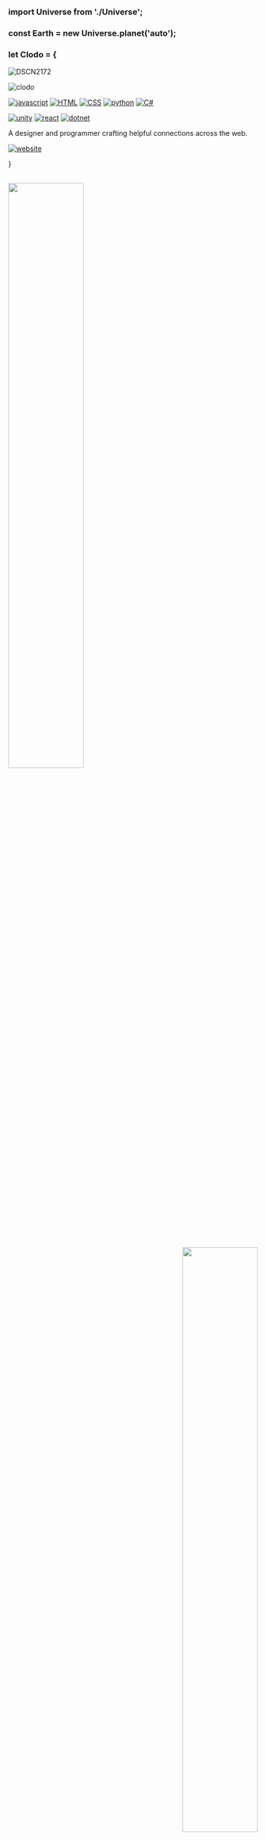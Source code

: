 <h3> import Universe from './Universe'; </h3>

<h3>const Earth = new Universe.planet('auto'); </h3>

<h3>let Clodo = { </h3>

<div align="left">
  
![DSCN2172](https://user-images.githubusercontent.com/104923248/214688635-cd3537fc-eff6-4363-9bc0-26a6d3bf8b3f.JPG)

![clodo](https://github-readme-stats.vercel.app/api?username=clodoN1109&theme=calm_pink&show_icons=true)



<div align="left">
  
<a href="https://developer.mozilla.org/pt-BR/docs/Web/JavaScript">![javascript](https://img.shields.io/badge/JavaScript-323330?style=for-the-badge&logo=javascript&logoColor=F7DF1E)</a>
<a href="https://developer.mozilla.org/pt-BR/docs/Web/HTML">![HTML](https://img.shields.io/badge/HTML5-E34F26?style=for-the-badge&logo=html5&logoColor=white)</a>
<a href="https://developer.mozilla.org/pt-BR/docs/Web/CSS">![CSS](https://img.shields.io/badge/CSS3-1572B6?style=for-the-badge&logo=css3&logoColor=white)</a>
<a href="https://www.python.org/">![python](https://img.shields.io/badge/Python-FFD43B?style=for-the-badge&logo=python&logoColor=blue)</a>
<a href="https://learn.microsoft.com/pt-br/dotnet/csharp/">![C#](https://img.shields.io/badge/c%23-%23239120.svg?style=for-the-badge&logo=c-sharp&logoColor=white)</a>

</div>

<div align="left">
  
  <a href="https://unity.com">![unity](https://img.shields.io/badge/Unity-100000?style=for-the-badge&logo=unity&logoColor=white)</a>
  <a href="https://pt-br.reactjs.org/">![react](https://img.shields.io/badge/React-20232A?style=for-the-badge&logo=react&logoColor=61DAFB)</a>
  <a href="https://dotnet.microsoft.com/en-us/">![dotnet](https://img.shields.io/badge/.NET-512BD4?style=for-the-badge&logo=dotnet&logoColor=white)</a>

</div>




<div align="left">
  
A designer and programmer crafting helpful connections across the web.

<a href="https://www.clodo.me">![website](https://img.shields.io/badge/website-clodo.me-blue)</a>

</div>

}

##

<div align="left">
   <img src="https://github.com/clodoN1109/clodoN1109/assets/104923248/719cc235-b70d-4302-a53c-ef9c12390d8e" width="55%">
</div>

<div align="right">
  <img src="https://github.com/clodoN1109/turing-universal-machines/assets/104923248/6b58f7a5-d8ed-4f4f-9e04-21abbde5028c" width="55%">
</div>

<div align="left">
   <img src="https://github.com/clodoN1109/clodoN1109/assets/104923248/918c26ab-e4bc-47a1-8f01-7d2f5640cf78" width="55%">
</div>

<!---
clodoN1109/clodoN1109 is a ✨ special ✨ repository because its `README.md` (this file) appears on your GitHub profile.
You can click the Preview link to take a look at your changes.
--->
